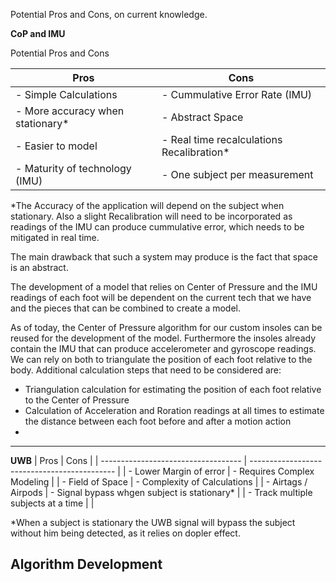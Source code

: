 
Potential Pros and Cons, on current knowledge.

**CoP and IMU**

Potential Pros and Cons

| Pros                             | Cons                                      |
| -------------------------------- | ----------------------------------------- |
| - Simple Calculations            | - Cummulative Error Rate (IMU)            |
| - More accuracy when stationary* | - Abstract Space                          |
| - Easier to model                | - Real time recalculations Recalibration* |
| - Maturity of technology (IMU)   | - One subject per measurement             |

*The Accuracy of the application will depend on the subject when stationary. Also a slight Recalibration will need to be incorporated as readings of the IMU can produce cummulative error, which needs to be mitigated in real time.

The main drawback that such a system may produce is the fact that space is an abstract.

The development of a model that relies on Center of Pressure and the IMU readings of each foot will be dependent on the current tech that we have and the pieces that can be combined to create a model.

As of today, the Center of Pressure algorithm for our custom insoles can be reused for the development of the model. Furthermore the insoles already contain the IMU that can produce accelerometer and gyroscope readings. We can rely on both to triangulate the position of each foot relative to the body. Additional calculation steps that need to be considered are:

- Triangulation calculation for estimating the position of each foot relative to the Center of Pressure
- Calculation of Acceleration and Roration readings at all times to estimate the distance between each foot before and after a motion action
- 

---

 **UWB** 
| Pros                                | Cons                                         |
| ----------------------------------- | -------------------------------------------- |
| - Lower Margin of error             | - Requires Complex Modeling                  |
| - Field of Space                    | - Complexity of Calculations                 |
| - Airtags / Airpods                 | - Signal bypass whgen subject is stationary* |
| - Track multiple subjects at a time |                                              |

*When a subject is stationary the UWB signal will bypass the subject without him being detected, as it relies on dopler effect.



## Algorithm Development




